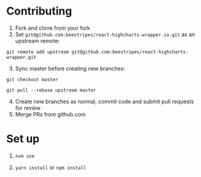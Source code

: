 # Contributing

1. Fork and clone from your fork 
2. Set `git@github.com:beestripes/react-highcharts-wrapper.io.git` as an upstream remote:

  `git remote add upstream git@github.com:beestripes/react-highcharts-wrapper.git`
  
3. Sync master before creating new branches: 

  `git checkout master`
  
  `git pull --rebase upstream master`
  
4. Create new branches as normal, commit code and submit pull requests for review
5. Merge PRs from github.com


# Set up 

1. `nvm use`

2. `yarn install` or `npm install`
